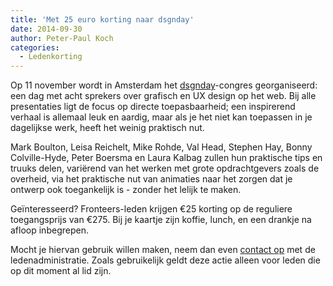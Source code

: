 ```yaml
---
title: 'Met 25 euro korting naar dsgnday'
date: 2014-09-30
author: Peter-Paul Koch
categories:
  - Ledenkorting
---
```


Op 11 november wordt in Amsterdam het [dsgnday](http://dsgnday.nl/)-congres georganiseerd: een dag met acht sprekers over grafisch en UX design op het web. Bij alle presentaties ligt de focus op directe toepasbaarheid; een inspirerend verhaal is allemaal leuk en aardig, maar als je het niet kan toepassen in je dagelijkse werk, heeft het weinig praktisch nut.

Mark Boulton, Leisa Reichelt, Mike Rohde, Val Head, Stephen Hay, Bonny Colville-Hyde, Peter Boersma en Laura Kalbag zullen hun praktische tips en truuks delen, variërend van het werken met grote opdrachtgevers zoals de overheid, via het praktische nut van animaties naar het zorgen dat je ontwerp ook toegankelijk is - zonder het lelijk te maken.

Geïnteresseerd? Fronteers-leden krijgen €25 korting op de reguliere toegangsprijs van €275. Bij je kaartje zijn koffie, lunch, en een drankje na afloop inbegrepen.

Mocht je hiervan gebruik willen maken, neem dan even [contact op](/contact) met de ledenadministratie. Zoals gebruikelijk geldt deze actie alleen voor leden die op dit moment al lid zijn.
